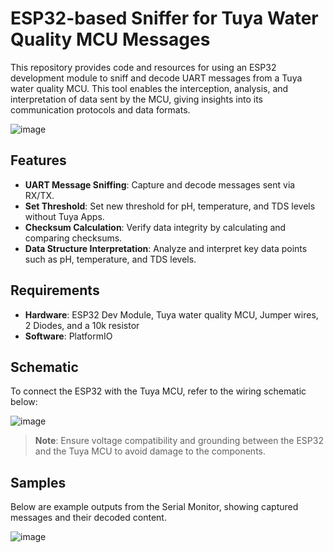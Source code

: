 # ESP32-based Sniffer for Tuya Water Quality MCU Messages

This repository provides code and resources for using an ESP32 development module to sniff and decode UART messages from a Tuya water quality MCU. 
This tool enables the interception, analysis, and interpretation of data sent by the MCU, giving insights into its communication protocols and data formats.

![image](https://github.com/user-attachments/assets/ecb3e75d-d8b2-45e2-a19d-f85f5a9ba3bd)


## Features
- **UART Message Sniffing**: Capture and decode messages sent via RX/TX.
- **Set Threshold**: Set new threshold for pH, temperature, and TDS levels without Tuya Apps. 
- **Checksum Calculation**: Verify data integrity by calculating and comparing checksums.
- **Data Structure Interpretation**: Analyze and interpret key data points such as pH, temperature, and TDS levels.

## Requirements
- **Hardware**: ESP32 Dev Module, Tuya water quality MCU, Jumper wires, 2 Diodes, and a 10k resistor
- **Software**: PlatformIO

## Schematic
To connect the ESP32 with the Tuya MCU, refer to the wiring schematic below:

![image](https://github.com/user-attachments/assets/8abe70a9-f820-483c-9f06-85a581a5c0dd)

> **Note**: Ensure voltage compatibility and grounding between the ESP32 and the Tuya MCU to avoid damage to the components.

## Samples
Below are example outputs from the Serial Monitor, showing captured messages and their decoded content.

![image](https://github.com/user-attachments/assets/b943d988-4506-4126-95c5-118df1564b31)
